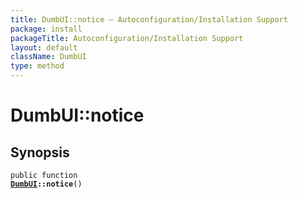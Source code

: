 ```yaml
---
title: DumbUI::notice — Autoconfiguration/Installation Support
package: install
packageTitle: Autoconfiguration/Installation Support
layout: default
className: DumbUI
type: method
---
```


# DumbUI::notice

## Synopsis

<code>public function <b><a href="DumbUI">DumbUI</a>::notice</b>()</code>

